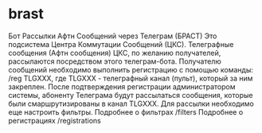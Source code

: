 # brast
Бот Рассылки Афтн Сообщений через Телеграм (БРАСТ)
Это подсистема Центра Коммутации Сообщений (ЦКС).
Телеграфные сообщения (Афтн сообщения) ЦКС, 
по желанию получателей, рассылаются посредством 
этого телеграм-бота.
    Получателю сообщений необходимо выполнить 
регистрацию с помощью команды:
/reg TLGXXX, 
где TLGXXX - телеграфный канал (пульт), который за ним закреплен.
    После подтверждения регистрации администратором системы, абоненту Телеграма будут рассылаться
сообщения, которые были смаршрутизированы в канал TLGXXX.
Для рассылки необходимо еще настроить фильтры.
Подробнее о фильтрах /filters
Подробнее о регистрациях /registrations

